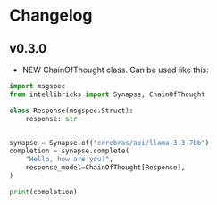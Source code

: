# Changelog

## v0.3.0

- NEW ChainOfThought class. Can be used like this:

```py
import msgspec
from intellibricks import Synapse, ChainOfThought

class Response(msgspec.Struct):
    response: str


synapse = Synapse.of("cerebras/api/llama-3.3-70b")
completion = synapse.complete(
    "Hello, how are you?",
    response_model=ChainOfThought[Response],
)

print(completion)
```
